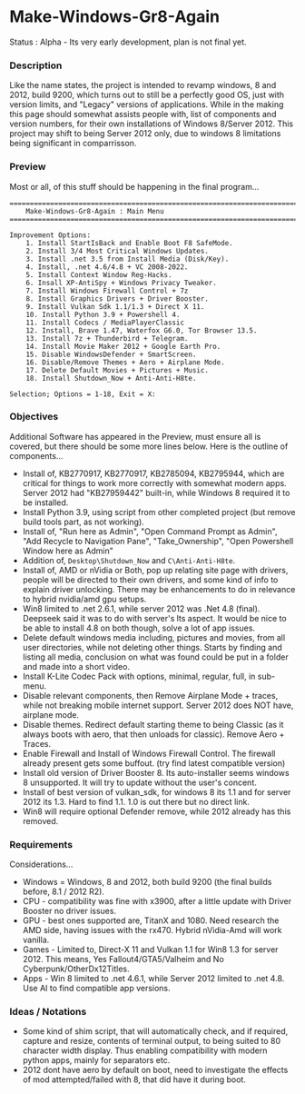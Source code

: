 # Make-Windows-Gr8-Again
Status : Alpha - Its very early development, plan is not final yet.

### Description
Like the name states, the project is intended to revamp windows, 8 and 2012, build 9200, which turns out to still be a perfectly good OS, just with version limits, and "Legacy" versions of applications. While in the making this page should somewhat assists people with, list of components and version numbers, for their own installations of Windows 8/Server 2012. This project may shift to being Server 2012 only, due to windows 8 limitations being significant in comparrisson.

### Preview
Most or all, of this stuff should be happening in the final program...
```
=======================================================================================================
    Make-Windows-Gr8-Again : Main Menu
=======================================================================================================

Improvement Options:
    1. Install StartIsBack and Enable Boot F8 SafeMode.
    2. Install 3/4 Most Critical Windows Updates.
    3. Install .net 3.5 from Install Media (Disk/Key).
    4. Install, .net 4.6/4.8 + VC 2008-2022.
    5. Install Context Window Reg-Hacks.
    6. Insall XP-AntiSpy + Windows Privacy Tweaker.
    7. Install Windows Firewall Control + 7z
    8. Install Graphics Drivers + Driver Booster.
    9. Install Vulkan Sdk 1.1/1.3 + Direct X 11.
    10. Install Python 3.9 + Powershell 4.
    11. Install Codecs / MediaPlayerClassic
    12. Install, Brave 1.47, Waterfox G6.0, Tor Browser 13.5.
    13. Install 7z + Thunderbird + Telegram.
    14. Install Movie Maker 2012 + Google Earth Pro.
    15. Disable WindowsDefender + SmartScreen.
    16. Disable/Remove Themes + Aero + Airplane Mode.
    17. Delete Default Movies + Pictures + Music.
    18. Install Shutdown_Now + Anti-Anti-H8te.

Selection; Options = 1-18, Exit = X: 
```

### Objectives
Additional Software has appeared in the Preview, must ensure all is covered, but there should be some more lines below. Here is the outline of components...
- Install of, KB2770917, KB2770917, KB2785094, KB2795944, which are critical for things to work more correctly with somewhat modern apps. Server 2012 had "KB27959442" built-in, while Windows 8 required it to be installed.
- Install Python 3.9, using script from other completed project (but remove build tools part, as not working).
- Install of, "Run here as Admin", "Open Command Prompt as Admin", "Add Recycle to Navigation Pane", "Take_Ownership", "Open Powershell Window here as Admin"
- Addition of, `Desktop\Shutdown_Now` and `C\Anti-Anti-H8te`.
- Install of, AMD or nVidia or Both, pop up relating site page with drivers, people will be directed to their own drivers, and some kind of info to explain driver unlocking. There may be enhancements to do in relevance to hybrid nvidia/amd gpu setups.
- Win8 limited to .net 2.6.1, while server 2012 was .Net 4.8 (final). Deepseek said it was to do with server's lts aspect. It would be nice to be able to install 4.8 on both though, solve a lot of app issues.
- Delete default windows media including, pictures and movies, from all user directories, while not deleting other things. Starts by finding and listing all media, conclusion on what was found could be put in a folder and made into a short video.
- Install K-Lite Codec Pack with options, minimal, regular, full, in sub-menu.
- Disable relevant components, then Remove Airplane Mode + traces, while not breaking mobile internet support. Server 2012 does NOT have, airplane mode.
- Disable themes. Redirect default starting theme to being Classic (as it always boots with aero, that then unloads for classic). Remove Aero + Traces. 
- Enable Firewall and Install of Windows Firewall Control. The firewall already present gets some buffout. (try find latest compatible version)
- Install old version of Driver Booster 8. Its auto-installer seems windows 8 unsupported. It will try to update without the user's concent.
- Install of best version of vulkan_sdk, for windows 8 its 1.1 and for server 2012 its 1.3. Hard to find 1.1. 1.0 is out there but no direct link. 
- Win8 will require optional Defender remove, while 2012 already has this removed.

### Requirements
Considerations...
- Windows = Windows, 8 and 2012, both build 9200 (the final builds before, 8.1 / 2012 R2).
- CPU - compatibility was fine with x3900, after a little update with Driver Booster no driver issues.
- GPU - best ones supported are, TitanX and 1080. Need research the AMD side, having issues with the rx470. Hybrid nVidia-Amd will work vanilla.
- Games - Limited to, Direct-X 11 and Vulkan 1.1 for Win8 1.3 for server 2012. This means, Yes Fallout4/GTA5/Valheim and No Cyberpunk/OtherDx12Titles.
- Apps - Win 8 limited to .net 4.6.1, while Server 2012 limited to .net 4.8. Use AI to find compatible app versions.

### Ideas / Notations
- Some kind of shim script, that will automatically check, and if required, capture and resize, contents of terminal output, to being suited to 80 character width display. Thus enabling compatibility with modern python apps, mainly for separators etc.
-  2012 dont have aero by default on boot, need to investigate the effects of mod attempted/failed with 8, that did have it during boot.
